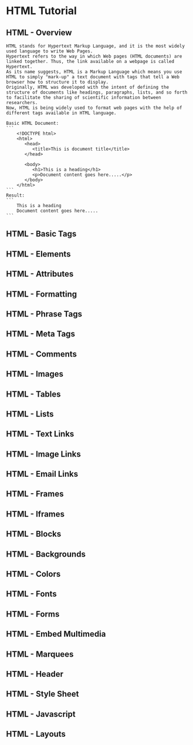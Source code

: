 # HTML Tutorial


## HTML - Overview
	HTML stands for Hypertext Markup Language, and it is the most widely used language to write Web Pages.
	Hypertext refers to the way in which Web pages (HTML documents) are linked together. Thus, the link available on a webpage is called Hypertext.
	As its name suggests, HTML is a Markup Language which means you use HTML to simply "mark-up" a text document with tags that tell a Web browser how to structure it to display.
	Originally, HTML was developed with the intent of defining the structure of documents like headings, paragraphs, lists, and so forth to facilitate the sharing of scientific information between researchers.
	Now, HTML is being widely used to format web pages with the help of different tags available in HTML language.
	
	Basic HTML Document:
	```
		<!DOCTYPE html>
		<html>
		   <head>
			  <title>This is document title</title>
		   </head>
			
		   <body>
			  <h1>This is a heading</h1>
			  <p>Document content goes here.....</p>
		   </body>	
		</html>
	```
	Result:
	```
		This is a heading
		Document content goes here.....
	```
## HTML - Basic Tags

## HTML - Elements

## HTML - Attributes

## HTML - Formatting

## HTML - Phrase Tags

## HTML - Meta Tags

## HTML - Comments

## HTML - Images

## HTML - Tables

## HTML - Lists

## HTML - Text Links

## HTML - Image Links

## HTML - Email Links

## HTML - Frames

## HTML - Iframes

## HTML - Blocks

## HTML - Backgrounds

## HTML - Colors

## HTML - Fonts

## HTML - Forms

## HTML - Embed Multimedia

## HTML - Marquees

## HTML - Header

## HTML - Style Sheet

## HTML - Javascript

## HTML - Layouts